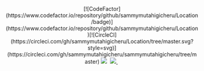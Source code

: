 <p align="center">
[![CodeFactor](https://www.codefactor.io/repository/github/sammymutahigicheru/Location/badge)](https://www.codefactor.io/repository/github/sammymutahigicheru/Location)[![CircleCI](https://circleci.com/gh/sammymutahigicheru/Location/tree/master.svg?style=svg)](https://circleci.com/gh/sammymutahigicheru/sammymutahigicheru/tree/master)
<img  src="https://travis-ci.com/sammymutahigicheru/Location.svg?branch=develop">&nbsp;
<a href="https://codecov.io/gh/sammymutahigicheru/Location">
  <img src="https://codecov.io/gh/sammymutahigicheru/Location/branch/develop/graph/badge.svg" />
</a>&nbsp;
</p>
